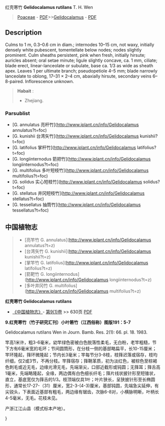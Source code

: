 红壳寒竹 **Gelidocalamus rutilans** T. H. Wen

> [Poaceae](http://www.iplant.cn/info/Poaceae?t=foc) - [PDF](http://www.iplant.cn/foc/pdf/Poaceae.pdf)>>[Gelidocalamus](http://www.iplant.cn/info/Gelidocalamus?t=foc) - [PDF](http://www.iplant.cn/foc/pdf/Gelidocalamus.pdf)

## Description

Culms to 1 m, 0.3–0.6 cm in diam.; internodes 10–15 cm, not waxy, initially densely white pubescent, tomentellate below nodes; nodes slightly prominent. Culm sheaths persistent, pink when fresh, initially hirsute; auricles absent; oral setae minute; ligule slightly concave, ca. 1 mm, ciliate; blade erect, linear-lanceolate or subulate, base ca. 1/3 as wide as sheath apex. Leaves 1 per ultimate branch; pseudopetiole 4–5 mm; blade narrowly lanceolate to oblong, 17–31 × 2–4 cm, abaxially hirsute, secondary veins 6–8-paired. Inflorescence unknown.

> **Habait** : 
>* Zhejiang.

### Parsublist

* [G.  annulatus  亮秆竹](http://www.iplant.cn/info/Gelidocalamus annulatus?t=foc)
* [G.  kunishii  台湾矢竹](http://www.iplant.cn/info/Gelidocalamus kunishii?t=foc)
* [G.  latifolius  掌秆竹](http://www.iplant.cn/info/Gelidocalamus latifolius?t=foc)
* [G.  longiinternodus  箭把竹](http://www.iplant.cn/info/Gelidocalamus longiinternodus?t=foc)
* [G.  multifolius  多叶短枝竹](http://www.iplant.cn/info/Gelidocalamus multifolius?t=foc)
* [G.  solidus  实心短枝竹](http://www.iplant.cn/info/Gelidocalamus solidus?t=foc)
* [G.  stellatus  井冈短枝竹](http://www.iplant.cn/info/Gelidocalamus stellatus?t=foc)
* [G.  tessellatus  抽筒竹](http://www.iplant.cn/info/Gelidocalamus tessellatus?t=foc)

## 中国植物志

> * [亮竿竹  G.  annulatus](http://www.iplant.cn/info/Gelidocalamus annulatus?t=z)
> * [台湾矢竹  G.  kunishii](http://www.iplant.cn/info/Gelidocalamus kunishii?t=z)
> * [掌竿竹  G.  latifolius](http://www.iplant.cn/info/Gelidocalamus latifolius?t=z)
> * [箭靶竹  G.  longiinternodus](http://www.iplant.cn/info/Gelidocalamus longiinternodus?t=z)
> * [多叶井冈竹  G.  multifolius](http://www.iplant.cn/info/Gelidocalamus multifolius?t=z)

**红壳寒竹 Gelidocalamus rutilans**

* [《中国植物志》](http://www.iplant.cn/frps)- [第9(1)卷](http://www.iplant.cn/frps/vol/9(1)) >> 630页 [PDF](http://www.iplant.cn/frps/pdf/9(1)/630.pdf)

**9.红壳寒竹（竹子研究汇刊）小叶箬竹（江西俗称）图版191：5-7**

Gelidocalamus rutilans Wen in Journ. Bamb. Res. 2(1): 66. pl. 18. 1983.

竿高1米许，粗3-6毫米，幼竿绿色密被白色脱落性柔毛，无白粉，老竿粗糙，节下方有6毫米宽的毛环；节间圆筒形，在分枝一侧的基部略扁平，长10-15厘米；竿环隆起，箨环微隆起；节内长3毫米；竿每节分3-8枝，枝箨迟落或宿存，枝均纤细，仅2或3节，不再分枝。竿箨宿存；箨鞘革质，初为淡红色，被棕色至棕褐色刺毛或近无毛，边缘光滑无毛，先端渐尖，口部近截形或钝圆；无箨耳；箨舌高1毫米，先端略隆起，全缘，两边偶有白色细长纤毛；箨片线状披针形至短锥状，直立，基底宽仅为箨舌的1/3。枝顶端仅具1叶；叶片狭长，呈狭披针形至长椭圆形，通常长17-27-（31）厘米，宽2-3-(4-3)厘米，基部钝圆，先端急尖延伸，有尖锐头，下表面近基部有粗毛，两边缘有锯齿，次脉6-8对，小横脉明晰，叶柄长4-5毫米，无毛。花枝未见。

产浙江江山县（模式标本产地）。

}